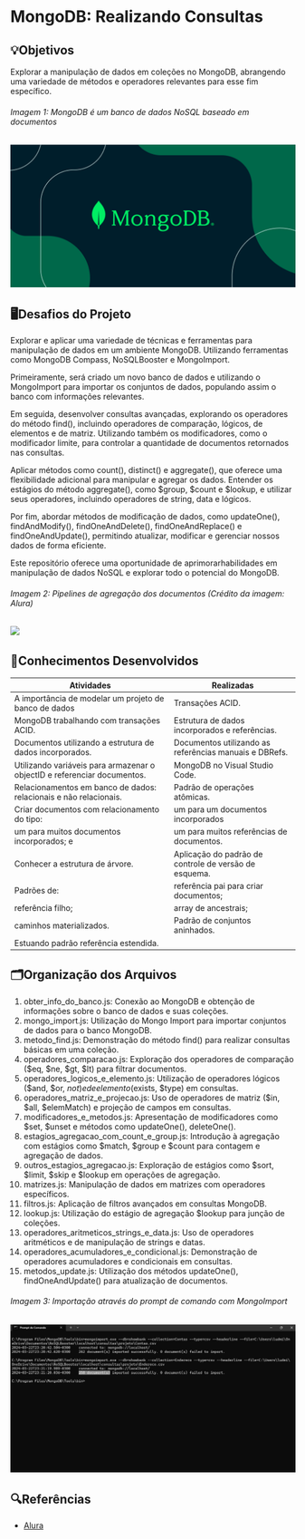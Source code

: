 # MongoDB: Realizando Consultas

## 💡Objetivos
Explorar a manipulação de dados em coleções no MongoDB, abrangendo uma variedade de métodos e operadores relevantes para esse fim específico.

###### Imagem 1: MongoDB é um banco de dados NoSQL baseado em documentos
<img src="/img/mongodb.png">


## 🖥️Desafios do Projeto
Explorar e aplicar uma variedade de técnicas e ferramentas para manipulação de dados em um ambiente MongoDB. Utilizando ferramentas como MongoDB Compass, NoSQLBooster e MongoImport.

Primeiramente, será criado um novo banco de dados e utilizando o MongoImport para importar os conjuntos de dados, populando assim o banco com informações relevantes.

Em seguida, desenvolver consultas avançadas, explorando os operadores do método find(), incluindo operadores de comparação, lógicos, de elementos e de matriz. Utilizando também os modificadores, como o modificador limite, para controlar a quantidade de documentos retornados nas consultas.

Aplicar métodos como count(), distinct() e aggregate(), que oferece uma flexibilidade adicional para manipular e agregar os dados. Entender os estágios do método aggregate(), como $group, $count e $lookup, e utilizar seus operadores, incluindo operadores de string, data e lógicos.

Por fim, abordar métodos de modificação de dados, como updateOne(), findAndModify(), findOneAndDelete(), findOneAndReplace() e findOneAndUpdate(), permitindo atualizar, modificar e gerenciar nossos dados de forma eficiente.

Este repositório oferece uma oportunidade de aprimorarhabilidades em manipulação de dados NoSQL e explorar todo o potencial do MongoDB.

###### Imagem 2: Pipelines de agregação dos documentos (Crédito da imagem: Alura)
<img src="/img/pipeline-de-agregacao.jpeg">


## 📄Conhecimentos Desenvolvidos
|Atividades|Realizadas |
|----------|-----------|
| A importância de modelar um projeto de banco de dados | Transações ACID. |
| MongoDB trabalhando com transações ACID. | Estrutura de dados incorporados e referências. |
| Documentos utilizando a estrutura de dados incorporados. | Documentos utilizando as referências manuais e DBRefs. |
| Utilizando variáveis para armazenar o objectID e referenciar documentos. | MongoDB no Visual Studio Code. |
| Relacionamentos em banco de dados: relacionais e não relacionais. | Padrão de operações atômicas. |
| Criar documentos com relacionamento do tipo: | um para um documentos incorporados |
| um para muitos documentos incorporados; e | um para muitos referências de documentos. |
| Conhecer a estrutura de árvore. | Aplicação do padrão de controle de versão de esquema. |
| Padrões de: | referência pai para criar documentos;
| referência filho; | array de ancestrais; |
| caminhos materializados. | Padrão de conjuntos aninhados. |
| Estuando padrão referência estendida. | |

##  🗂️Organização dos Arquivos

1. obter_info_do_banco.js: Conexão ao MongoDB e obtenção de informações sobre o banco de dados e suas coleções.
2. mongo_import.js: Utilização do Mongo Import para importar conjuntos de dados para o banco MongoDB.
3. metodo_find.js: Demonstração do método find() para realizar consultas básicas em uma coleção.
4. operadores_comparacao.js: Exploração dos operadores de comparação ($eq, $ne, $gt, $lt) para filtrar documentos.
5. operadores_logicos_e_elemento.js: Utilização de operadores lógicos ($and, $or, $not) e de elemento ($exists, $type) em consultas.
6. operadores_matriz_e_projecao.js: Uso de operadores de matriz ($in, $all, $elemMatch) e projeção de campos em consultas.
7. modificadores_e_metodos.js: Apresentação de modificadores como $set, $unset e métodos como updateOne(), deleteOne().
8. estagios_agregacao_com_count_e_group.js: Introdução à agregação com estágios como $match, $group e $count para contagem e agregação de dados.
9. outros_estagios_agregacao.js: Exploração de estágios como $sort, $limit, $skip e $lookup em operações de agregação.
10. matrizes.js: Manipulação de dados em matrizes com operadores específicos.
11. filtros.js: Aplicação de filtros avançados em consultas MongoDB.
12. lookup.js: Utilização do estágio de agregação $lookup para junção de coleções.
13. operadores_aritmeticos_strings_e_data.js: Uso de operadores aritméticos e de manipulação de strings e datas.
14. operadores_acumuladores_e_condicional.js: Demonstração de operadores acumuladores e condicionais em consultas.
15. metodos_update.js: Utilização dos métodos updateOne(), findOneAndUpdate() para atualização de documentos.

###### Imagem 3: Importação através do *prompt* de comando com MongoImport
<img src="/img/linha-de-comando-mongoimport.png">

## 🔍Referências
- [Alura](https://www.alura.com.br/)